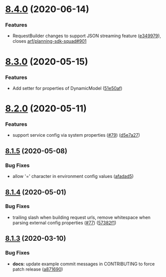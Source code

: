 # [8.4.0](https://github.com/IBM/java-sdk-core/compare/8.3.0...8.4.0) (2020-06-14)


### Features

* RequestBuilder changes to support JSON streaming feature ([e349979](https://github.com/IBM/java-sdk-core/commit/e34997962a7da54d3554a37bce336db221a57fb4)), closes [arf/planning-sdk-squad#901](https://github.com/arf/planning-sdk-squad/issues/901)

# [8.3.0](https://github.com/IBM/java-sdk-core/compare/8.2.0...8.3.0) (2020-05-15)


### Features

* Add setter for properties of DynamicModel ([51e50af](https://github.com/IBM/java-sdk-core/commit/51e50afc088880da3d24083aed12a1da0c0335a9))

# [8.2.0](https://github.com/IBM/java-sdk-core/compare/8.1.5...8.2.0) (2020-05-11)


### Features

* support service config via system properties ([#79](https://github.com/IBM/java-sdk-core/issues/79)) ([d5e7a27](https://github.com/IBM/java-sdk-core/commit/d5e7a27cc2b9a52f630ebd95fc0e082dd0382a43))

## [8.1.5](https://github.com/IBM/java-sdk-core/compare/8.1.4...8.1.5) (2020-05-08)


### Bug Fixes

* allow '=' character in environment config values ([afadad5](https://github.com/IBM/java-sdk-core/commit/afadad55fd2ec35419669929e6e2334580cdc7d8))

## [8.1.4](https://github.com/IBM/java-sdk-core/compare/8.1.3...8.1.4) (2020-05-01)


### Bug Fixes

* trailing slash when building request urls, remove whitespace when parsing external config properties ([#77](https://github.com/IBM/java-sdk-core/issues/77)) ([57382f1](https://github.com/IBM/java-sdk-core/commit/57382f199e7c57b94d2e8c5f467921278e733743))

## [8.1.3](https://github.com/IBM/java-sdk-core/compare/8.1.2...8.1.3) (2020-03-10)


### Bug Fixes

* **docs:** update example commit messages in CONTRIBUTING to force patch release ([a871690](https://github.com/IBM/java-sdk-core/commit/a871690848dc74ae21306bb9dacb659a97c12189))
